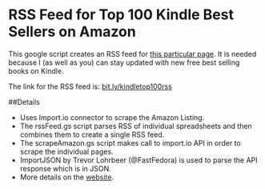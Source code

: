 # RSS Feed for Top 100 Kindle Best Sellers on Amazon
This google script creates an RSS feed for [this particular page](http://www.amazon.com/Best-Sellers-Kindle-Store/zgbs/digital-text/ref=zg_bs_fvp_p_f_digital-text?_encoding=UTF8&tf=1). It is needed because I (as well as you) can stay updated with new free best selling books on Kindle.

The link for the RSS feed is: [bit.ly/kindletop100rss](http://bit.ly/kindletop100rss)

##Details
* Uses Import.io connector to scrape the Amazon Listing.
* The rssFeed.gs script parses RSS of individual spreadsheets and then combines them to create a single RSS feed.
* The scrapeAmazon.gs script makes call to import.io API in order to scrape the individual pages.
* ImportJSON by Trevor Lohrbeer (@FastFedora) is used to parse the API response which is in JSON.
* More details on the [website](http://www.thelacunablog.com/?p=9140).